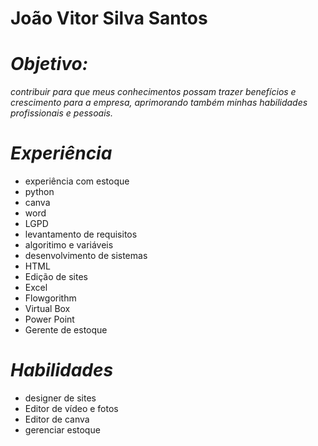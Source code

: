 # João Vitor Silva Santos 
# *Objetivo:*
_contribuir para que meus conhecimentos possam trazer benefícios e crescimento para a empresa, aprimorando também minhas habilidades profissionais e pessoais._



# *Experiência*

 * experiência com estoque
 * python
 * canva
 * word
 * LGPD
 * levantamento de requisitos
 * algoritimo e variáveis
 * desenvolvimento de sistemas
 * HTML
 * Edição de sites
 * Excel
 * Flowgorithm
 * Virtual Box
 * Power Point
 * Gerente de estoque


# *Habilidades*

* designer de sites
* Editor de vídeo e fotos
* Editor de canva
* gerenciar estoque


  

